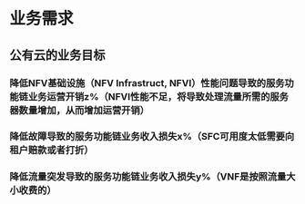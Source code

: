 # 业务需求

## 公有云的业务目标

### 降低NFV基础设施（NFV Infrastruct, NFVI）性能问题导致的服务功能链业务运营开销z%（NFVI性能不足，将导致处理流量所需的服务器数量增加，从而增加运营开销）

### 降低故障导致的服务功能链业务收入损失x%（SFC可用度太低需要向租户赔款或者打折）

### 降低流量突发导致的服务功能链业务收入损失y%（VNF是按照流量大小收费的）
